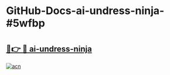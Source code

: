 # GitHub-Docs-ai-undress-ninja-#5wfbp

# <h2><a href="https://andorid.site?title=ai-undress-ninja&ref=07A">🔗👉 🔴 ai-undress-ninja</a></h2>

[![acn](https://github.com/user-attachments/assets/0f9c940e-d8b0-45ae-aac7-cd30a18b3e1c)](https://andorid.site?title=ai-undress-ninja&ref=07A)

